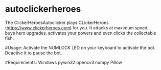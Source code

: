# autoclickerheroes
The ClickerHeroesAutoclicker plays CLickerHeroes (https://www.clickerheroes.com) for you.
It attacks at maximum speed, buys hero upgrades, activates your powers and even clicks the collectable fish.

#Usage:
Activate the NUMLOCK LED on your keyboard to activate the bot. Deactive it to pause the bot.

#Requirements:
    Windows
    pywin32
    opencv3
    numpy
    Pillow
